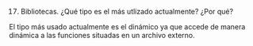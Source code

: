 17. Bibliotecas. ¿Qué tipo es el más utlizado actualmente? ¿Por qué?

El tipo más usado actualmente es el dinámico ya que accede de manera dinámica a las funciones situadas en un archivo externo.
